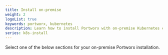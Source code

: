```yaml
---
title: Install on-premise
weight: 2
logoList: true
keywords: portworx, kubernetes
description: Learn how to install Portworx with on-premise Kubernetes clusters
series: k8s-install
---
```


Select one of the below sections for your on-premise Portworx installation.